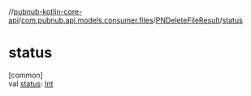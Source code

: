 //[pubnub-kotlin-core-api](../../../index.md)/[com.pubnub.api.models.consumer.files](../index.md)/[PNDeleteFileResult](index.md)/[status](status.md)

# status

[common]\
val [status](status.md): [Int](https://kotlinlang.org/api/core/kotlin-stdlib/kotlin/-int/index.html)
